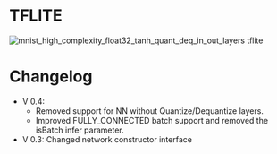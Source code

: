 
# TFLITE 
![mnist_high_complexity_float32_tanh_quant_deq_in_out_layers tflite](https://user-images.githubusercontent.com/101568419/165462572-b9a7bf3f-df95-49cf-8472-7a126ba369f2.png)

# Changelog
- V 0.4: 
  - Removed support for NN without Quantize/Dequantize layers. 
  - Improved FULLY_CONNECTED batch support and removed the isBatch infer parameter.
- V 0.3: Changed network constructor interface
  